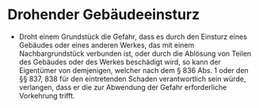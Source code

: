 # Drohender Gebäudeeinsturz

- Droht einem Grundstück die Gefahr, dass es durch den Einsturz eines Gebäudes oder eines anderen Werkes, das mit einem Nachbargrundstück verbunden ist, oder durch die Ablösung von Teilen des Gebäudes oder des Werkes beschädigt wird, so kann der Eigentümer von demjenigen, welcher nach dem § 836 Abs. 1 oder den §§ 837, 838 für den eintretenden Schaden verantwortlich sein würde, verlangen, dass er die zur Abwendung der Gefahr erforderliche Vorkehrung trifft.

